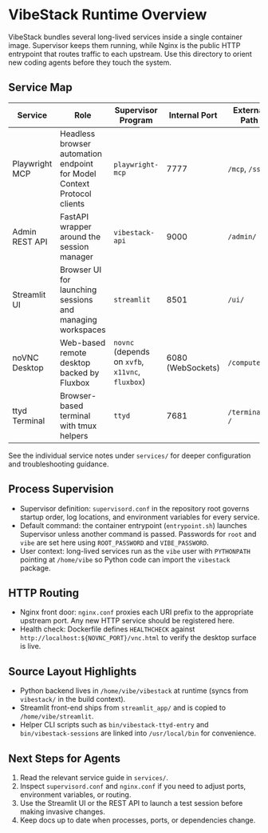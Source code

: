 # VibeStack Runtime Overview

VibeStack bundles several long-lived services inside a single container image. Supervisor keeps them running, while Nginx is the public HTTP entrypoint that routes traffic to each upstream. Use this directory to orient new coding agents before they touch the system.

## Service Map
| Service | Role | Supervisor Program | Internal Port | External Path |
| --- | --- | --- | --- | --- |
| Playwright MCP | Headless browser automation endpoint for Model Context Protocol clients | `playwright-mcp` | 7777 | `/mcp`, `/sse` |
| Admin REST API | FastAPI wrapper around the session manager | `vibestack-api` | 9000 | `/admin/` |
| Streamlit UI | Browser UI for launching sessions and managing workspaces | `streamlit` | 8501 | `/ui/` |
| noVNC Desktop | Web-based remote desktop backed by Fluxbox | `novnc` (depends on `xvfb`, `x11vnc`, `fluxbox`) | 6080 (WebSockets) | `/computer/` |
| ttyd Terminal | Browser-based terminal with tmux helpers | `ttyd` | 7681 | `/terminal/`, `/` |

See the individual service notes under `services/` for deeper configuration and troubleshooting guidance.

## Process Supervision
- Supervisor definition: `supervisord.conf` in the repository root governs startup order, log locations, and environment variables for every service.
- Default command: the container entrypoint (`entrypoint.sh`) launches Supervisor unless another command is passed. Passwords for `root` and `vibe` are set here using `ROOT_PASSWORD` and `VIBE_PASSWORD`.
- User context: long-lived services run as the `vibe` user with `PYTHONPATH` pointing at `/home/vibe` so Python code can import the `vibestack` package.

## HTTP Routing
- Nginx front door: `nginx.conf` proxies each URI prefix to the appropriate upstream port. Any new HTTP service should be registered here.
- Health check: Dockerfile defines `HEALTHCHECK` against `http://localhost:${NOVNC_PORT}/vnc.html` to verify the desktop surface is live.

## Source Layout Highlights
- Python backend lives in `/home/vibe/vibestack` at runtime (syncs from `vibestack/` in the build context).
- Streamlit front-end ships from `streamlit_app/` and is copied to `/home/vibe/streamlit`.
- Helper CLI scripts such as `bin/vibestack-ttyd-entry` and `bin/vibestack-sessions` are linked into `/usr/local/bin` for convenience.

## Next Steps for Agents
1. Read the relevant service guide in `services/`.
2. Inspect `supervisord.conf` and `nginx.conf` if you need to adjust ports, environment variables, or routing.
3. Use the Streamlit UI or the REST API to launch a test session before making invasive changes.
4. Keep docs up to date when processes, ports, or dependencies change.
